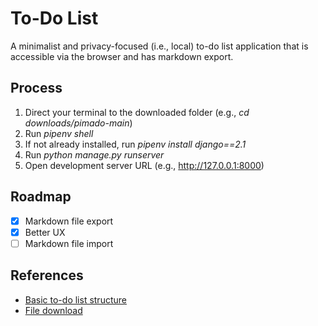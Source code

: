# To-Do List

A minimalist and privacy-focused (i.e., local) to-do list application that is accessible via the browser and has markdown export.

## Process

1. Direct your terminal to the downloaded folder (e.g., *cd downloads/pimado-main*)
2. Run *pipenv shell*
3. If not already installed, run *pipenv install django==2.1*
4. Run *python manage.py runserver*
5. Open development server URL (e.g., http://127.0.0.1:8000)

## Roadmap

- [x] Markdown file export
- [x] Better UX
- [ ] Markdown file import

## References

- [Basic to-do list structure](https://youtu.be/ovql0Ui3n_I)
- [File download](https://linuxhint.com/download-the-file-in-django/)

